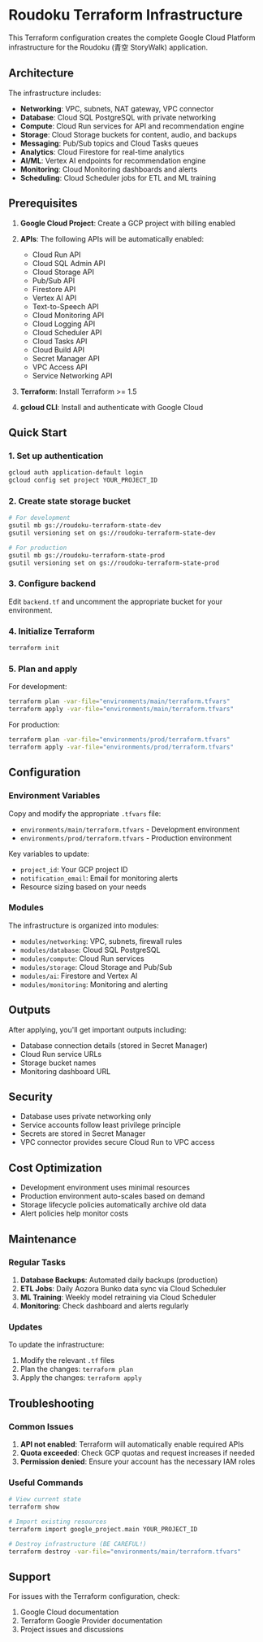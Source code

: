# Roudoku Terraform Infrastructure

This Terraform configuration creates the complete Google Cloud Platform infrastructure for the Roudoku (青空 StoryWalk) application.

## Architecture

The infrastructure includes:

- **Networking**: VPC, subnets, NAT gateway, VPC connector
- **Database**: Cloud SQL PostgreSQL with private networking
- **Compute**: Cloud Run services for API and recommendation engine
- **Storage**: Cloud Storage buckets for content, audio, and backups
- **Messaging**: Pub/Sub topics and Cloud Tasks queues
- **Analytics**: Cloud Firestore for real-time analytics
- **AI/ML**: Vertex AI endpoints for recommendation engine
- **Monitoring**: Cloud Monitoring dashboards and alerts
- **Scheduling**: Cloud Scheduler jobs for ETL and ML training

## Prerequisites

1. **Google Cloud Project**: Create a GCP project with billing enabled
2. **APIs**: The following APIs will be automatically enabled:
   - Cloud Run API
   - Cloud SQL Admin API
   - Cloud Storage API
   - Pub/Sub API
   - Firestore API
   - Vertex AI API
   - Text-to-Speech API
   - Cloud Monitoring API
   - Cloud Logging API
   - Cloud Scheduler API
   - Cloud Tasks API
   - Cloud Build API
   - Secret Manager API
   - VPC Access API
   - Service Networking API

3. **Terraform**: Install Terraform >= 1.5
4. **gcloud CLI**: Install and authenticate with Google Cloud

## Quick Start

### 1. Set up authentication

```bash
gcloud auth application-default login
gcloud config set project YOUR_PROJECT_ID
```

### 2. Create state storage bucket

```bash
# For development
gsutil mb gs://roudoku-terraform-state-dev
gsutil versioning set on gs://roudoku-terraform-state-dev

# For production
gsutil mb gs://roudoku-terraform-state-prod
gsutil versioning set on gs://roudoku-terraform-state-prod
```

### 3. Configure backend

Edit `backend.tf` and uncomment the appropriate bucket for your environment.

### 4. Initialize Terraform

```bash
terraform init
```

### 5. Plan and apply

For development:
```bash
terraform plan -var-file="environments/main/terraform.tfvars"
terraform apply -var-file="environments/main/terraform.tfvars"
```

For production:
```bash
terraform plan -var-file="environments/prod/terraform.tfvars"
terraform apply -var-file="environments/prod/terraform.tfvars"
```

## Configuration

### Environment Variables

Copy and modify the appropriate `.tfvars` file:

- `environments/main/terraform.tfvars` - Development environment
- `environments/prod/terraform.tfvars` - Production environment

Key variables to update:
- `project_id`: Your GCP project ID
- `notification_email`: Email for monitoring alerts
- Resource sizing based on your needs

### Modules

The infrastructure is organized into modules:

- `modules/networking`: VPC, subnets, firewall rules
- `modules/database`: Cloud SQL PostgreSQL
- `modules/compute`: Cloud Run services
- `modules/storage`: Cloud Storage and Pub/Sub
- `modules/ai`: Firestore and Vertex AI
- `modules/monitoring`: Monitoring and alerting

## Outputs

After applying, you'll get important outputs including:

- Database connection details (stored in Secret Manager)
- Cloud Run service URLs
- Storage bucket names
- Monitoring dashboard URL

## Security

- Database uses private networking only
- Service accounts follow least privilege principle
- Secrets are stored in Secret Manager
- VPC connector provides secure Cloud Run to VPC access

## Cost Optimization

- Development environment uses minimal resources
- Production environment auto-scales based on demand
- Storage lifecycle policies automatically archive old data
- Alert policies help monitor costs

## Maintenance

### Regular Tasks

1. **Database Backups**: Automated daily backups (production)
2. **ETL Jobs**: Daily Aozora Bunko data sync via Cloud Scheduler
3. **ML Training**: Weekly model retraining via Cloud Scheduler
4. **Monitoring**: Check dashboard and alerts regularly

### Updates

To update the infrastructure:

1. Modify the relevant `.tf` files
2. Plan the changes: `terraform plan`
3. Apply the changes: `terraform apply`

## Troubleshooting

### Common Issues

1. **API not enabled**: Terraform will automatically enable required APIs
2. **Quota exceeded**: Check GCP quotas and request increases if needed
3. **Permission denied**: Ensure your account has the necessary IAM roles

### Useful Commands

```bash
# View current state
terraform show

# Import existing resources
terraform import google_project.main YOUR_PROJECT_ID

# Destroy infrastructure (BE CAREFUL!)
terraform destroy -var-file="environments/main/terraform.tfvars"
```

## Support

For issues with the Terraform configuration, check:

1. Google Cloud documentation
2. Terraform Google Provider documentation
3. Project issues and discussions